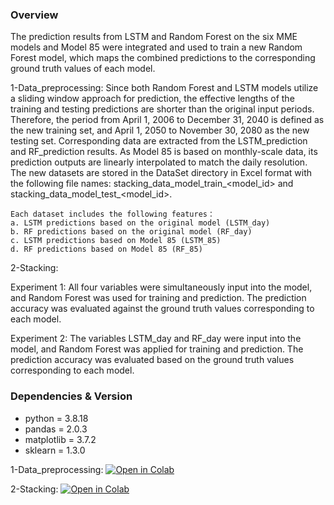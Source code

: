 ### Overview
  The prediction results from LSTM and Random Forest on the six MME models and Model 85 were integrated and used to train a new Random Forest model, which maps the combined predictions to the corresponding ground truth values of each model.
  
1-Data_preprocessing:
    Since both Random Forest and LSTM models utilize a sliding window approach for prediction, the effective lengths of the training and testing predictions are shorter than the original input periods. Therefore, the period from April 1, 2006 to December 31, 2040 is defined as the new training set, and April 1, 2050 to November 30, 2080 as the new testing set. Corresponding data are extracted from the LSTM_prediction and RF_prediction results.
    As Model 85 is based on monthly-scale data, its prediction outputs are linearly interpolated to match the daily resolution. The new datasets are stored in the DataSet directory in Excel format with the following file names: stacking_data_model_train_<model_id> and stacking_data_model_test_<model_id>.
    
    Each dataset includes the following features：
    a. LSTM predictions based on the original model (LSTM_day)
    b. RF predictions based on the original model (RF_day)
    c. LSTM predictions based on Model 85 (LSTM_85)
    d. RF predictions based on Model 85 (RF_85)

2-Stacking:

Experiment 1: 
    All four variables were simultaneously input into the model, and Random Forest was used for training and prediction. The prediction accuracy was evaluated against the ground truth values corresponding to each model.
    
Experiment 2: 
    The variables LSTM_day and RF_day were input into the model, and Random Forest was applied for training and prediction. The prediction accuracy was evaluated based on the ground truth values corresponding to each model.

### Dependencies & Version
- python = 3.8.18
- pandas = 2.0.3
- matplotlib = 3.7.2
- sklearn = 1.3.0

 
1-Data_preprocessing:
[![Open in Colab](https://colab.research.google.com/assets/colab-badge.svg)](
https://colab.research.google.com/github/JYHYL/EART60702-Group3/blob/Stacking/1-data_preprocessing.ipynb)

2-Stacking:
[![Open in Colab](https://colab.research.google.com/assets/colab-badge.svg)](
https://colab.research.google.com/github/JYHYL/EART60702-Group3/blob/Stacking/2-Stacking.ipynb)
